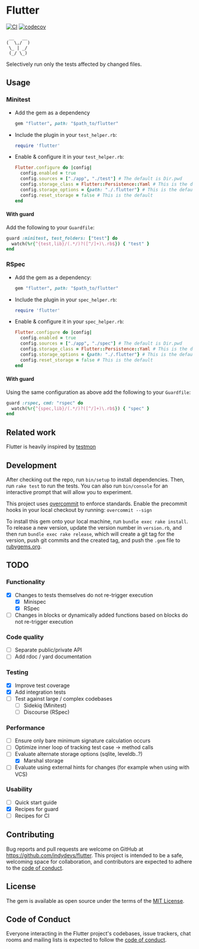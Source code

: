 # Flutter
[![CI](https://github.com/indydevs/flutter/actions/workflows/main.yml/badge.svg?branch=main)](https://github.com/indydevs/flutter/actions/workflows/main.yml)
[![codecov](https://codecov.io/github/indydevs/flutter/branch/main/graph/badge.svg?token=XANF37D9C1)](https://codecov.io/github/indydevs/flutter)

```
 __   __
(  \,/  )
 \_ | _/
 (_/ \_)

```

Selectively run only the tests affected by changed files.

## Usage

### Minitest

- Add the gem as a dependency

  ```ruby
  gem "flutter", path: "$path_to/flutter"
  ```
- Include the plugin in your `test_helper.rb`:

  ```ruby
  require 'flutter'
  ```
- Enable & configure it in your `test_helper.rb`:

  ```ruby
  Flutter.configure do |config|
    config.enabled = true
    config.sources = ["./app", "./test"] # The default is Dir.pwd
    config.storage_class = Flutter::Persistence::Yaml # This is the default
    config.storage_options = {path: "./.flutter"} # This is the default
    config.reset_storage = false # This is the default
  end
  ```

#### With guard
Add the following to your `Guardfile`:

```ruby
guard :minitest, test_folders: ["test"] do
  watch(%r{^{test,lib}/(.*/)?([^/]+)\.rb$}) { "test" }
end
```

### RSpec

- Add the gem as a dependency:

  ```ruby
  gem "flutter", path: "$path_to/flutter"
  ```
- Include the plugin in your `spec_helper.rb`:

  ```ruby
  require 'flutter'
  ```
- Enable & configure it in your `spec_helper.rb`:

  ```ruby
  Flutter.configure do |config|
    config.enabled = true
    config.sources = ["./app", "./spec"] # The default is Dir.pwd
    config.storage_class = Flutter::Persistence::Yaml # This is the default
    config.storage_options = {path: "./.flutter"} # This is the default
    config.reset_storage = false # This is the default
  end
  ```
#### With guard
Using the same configuration as above add the following to your `Guardfile`:

```ruby
guard :rspec, cmd: "rspec" do
  watch(%r{^{spec,lib}/(.*/)?([^/]+)\.rb$}) { "spec" }
end
```

## Related work

Flutter is heavily inspired by [testmon](https://github.com/tarpas/pytest-testmon)

## Development

After checking out the repo, run `bin/setup` to install dependencies. Then, run `rake test` to run the tests. You can also run `bin/console` for an interactive prompt that will allow you to experiment.

This project uses [overcommit](https://github.com/sds/overcommit) to enforce standards. Enable the precommit hooks in your local checkout by running: `overcommit --sign`

To install this gem onto your local machine, run `bundle exec rake install`. To release a new version, update the version number in `version.rb`, and then run `bundle exec rake release`, which will create a git tag for the version, push git commits and the created tag, and push the `.gem` file to [rubygems.org](https://rubygems.org).

## TODO

### Functionality
- [x] Changes to tests themselves do not re-trigger execution
  - [x] Minispec
  - [x] RSpec
- [ ] Changes in blocks or dynamically added functions based on blocks do not re-trigger execution

### Code quality
- [ ] Separate public/private API
- [ ] Add rdoc / yard documentation

### Testing
- [x] Improve test coverage
- [x] Add integration tests
- [ ] Test against large / complex codebases
  - [ ] Sidekiq (Minitest)
  - [ ] Discourse (RSpec)
### Performance
- [ ] Ensure only bare minimum signature calculation occurs
- [ ] Optimize inner loop of tracking test case -> method calls
- [ ] Evaluate alternate storage options (sqlite, leveldb..?)
  - [x] Marshal storage
- [ ] Evaluate using external hints for changes (for example when using with VCS)

### Usability
- [ ] Quick start guide
- [x] Recipes for guard
- [ ] Recipes for CI

## Contributing

Bug reports and pull requests are welcome on GitHub at https://github.com/indydevs/flutter. This project is intended to be a safe, welcoming space for collaboration, and contributors are expected to adhere to the [code of conduct](https://github.com/indydevs/flutter/blob/main/CODE_OF_CONDUCT.md).

## License

The gem is available as open source under the terms of the [MIT License](https://opensource.org/licenses/MIT).

## Code of Conduct

Everyone interacting in the Flutter project's codebases, issue trackers, chat rooms and mailing lists is expected to follow the [code of conduct](https://github.com/indydevs/flutter/blob/main/CODE_OF_CONDUCT.md).
